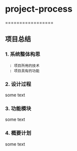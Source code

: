# project-process
=================
## 项目总结
### 1. 系统整体构思
      : 项目所用的技术
      : 项目具有的功能

### 2. 设计过程
some text

### 3. 功能模块
some text

### 4. 概要计划
some text
